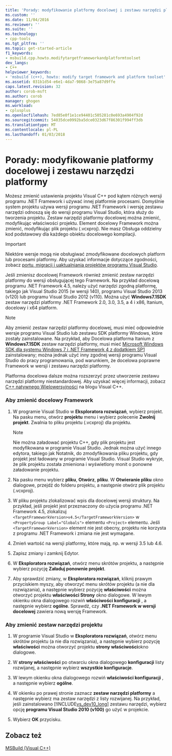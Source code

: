 ```yaml
---
title: 'Porady: modyfikowanie platformy docelowej i zestawu narzędzi platformy | Dokumentacja firmy Microsoft'
ms.custom: ''
ms.date: 11/04/2016
ms.reviewer: ''
ms.suite: ''
ms.technology:
- cpp-tools
ms.tgt_pltfrm: ''
ms.topic: get-started-article
f1_keywords:
- msbuild.cpp.howto.modifytargetframeworkandplatformtoolset
dev_langs:
- C++
helpviewer_keywords:
- 'msbuild (c++), howto: modify target framework and platform toolset'
ms.assetid: 031b1d54-e6e1-4da7-9868-3e75a87d9ffe
caps.latest.revision: 32
author: corob-msft
ms.author: corob
manager: ghogen
ms.workload:
- cplusplus
ms.openlocfilehash: 7ed85e0f1e1ce94401c505281c0e693a4904f92d
ms.sourcegitcommit: 54035dce0992ba5dce0323d67f86301f994ff3db
ms.translationtype: MT
ms.contentlocale: pl-PL
ms.lasthandoff: 01/03/2018
---
```

# <a name="how-to-modify-the-target-framework-and-platform-toolset"></a>Porady: modyfikowanie platformy docelowej i zestawu narzędzi platformy
Możesz zmienić ustawienia projektu Visual C++ pod kątem różnych wersji programu .NET Framework i używać innej platformie procesami. Domyślnie system projektu używa wersji programu .NET Framework i wersję zestawu narzędzi odnoszą się do wersji programu Visual Studio, która służy do tworzenia projektu. Zestaw narzędzi platformy docelowej można zmienić, modyfikując właściwości projektu. Element docelowy Framework można zmienić, modyfikując plik projektu (.vcxproj). Nie masz Obsługa oddzielny kod podstawowy dla każdego obiektu docelowego kompilacji.  
  
> [!IMPORTANT]
>  Niektóre wersje mogą nie obsługiwać zmodyfikowane docelowych platform lub procesami platformy. Aby uzyskać informacje dotyczące zgodności, zobacz [portu, migracji i uaktualniania projektów programu Visual Studio](/visualstudio/porting/port-migrate-and-upgrade-visual-studio-projects).  
  
 Jeśli zmienisz docelowej Framework również zmienić zestaw narzędzi platformy do wersji obsługującej tego Framework. Na przykład docelową programu .NET Framework 4.5, należy użyć narzędzi zgodną platformę, takiego jak Visual Studio 2015 (w wersji 140), programu Visual Studio 2013 (v120) lub programu Visual Studio 2012 (v110). Można użyć **Windows7.1SDK** zestaw narzędzi platformy .NET Framework 2.0, 3.0, 3.5, a 4 i x86, Itanium, docelowy i x64 platform.  
  
> [!NOTE]
>  Aby zmienić zestaw narzędzi platformy docelowej, musi mieć odpowiednie wersje programu Visual Studio lub zestawu SDK platformy Windows, które zostały zainstalowane. Na przykład, aby Docelowa platforma Itanium z **Windows7.1SDK** zestaw narzędzi platformy, musi mieć [Microsoft Windows SDK dla systemu Windows 7 i .NET Framework 4 z dodatkiem SP1](http://www.microsoft.com/download/details.aspx?id=8279) zainstalowany; można jednak użyć inny zgodnej wersji programu Visual Studio do pracy programowania, pod warunkiem, że docelowa poprawne Framework w wersji i zestawu narzędzi platformy.  
  
 Platforma docelowa dalsze można rozszerzyć przez utworzenie zestawu narzędzi platformy niestandardowej. Aby uzyskać więcej informacji, zobacz [C++ natywnego Wielowersyjności](http://go.microsoft.com/fwlink/p/?linkid=196619) na blogu Visual C++.  
  
### <a name="to-change-the-target-framework"></a>Aby zmienić docelowy Framework  
  
1.  W programie Visual Studio w **Eksploratora rozwiązań**, wybierz projekt. Na pasku menu, otwórz **projektu** menu i wybierz polecenie **Zwolnij projekt**. Zwalnia to pliku projektu (.vcxproj) dla projektu.  
  
    > [!NOTE]
    >  Nie można załadować projektu C++, gdy plik projektu jest modyfikowana w programie Visual Studio. Jednak można użyć innego edytora, takiego jak Notatnik, do zmodyfikowania pliku projektu, gdy projekt jest ładowany w programie Visual Studio. Visual Studio wykryje, że plik projektu została zmieniona i wyświetlony monit o ponowne załadowanie projektu.  
  
2.  Na pasku menu wybierz **pliku**, **Otwórz**, **pliku**. W **Otwieranie pliku** okno dialogowe, przejdź do folderu projektu, a następnie otwórz plik projektu (.vcxproj).  
  
3.  W pliku projektu zlokalizować wpis dla docelowej wersji struktury. Na przykład, jeśli projekt jest przeznaczony do użycia programu .NET Framework 4.5, zlokalizuj `<TargetFrameworkVersion>v4.5</TargetFrameworkVersion>` w `<PropertyGroup Label="Globals">` elementu `<Project>` elementu. Jeśli `<TargetFrameworkVersion>` element nie jest obecny, projektu nie korzysta z programu .NET Framework i zmiana nie jest wymagane.  
  
4.  Zmień wartość na wersji platformy, które mają, np. w wersji 3.5 lub 4.6.  
  
5.  Zapisz zmiany i zamknij Edytor.  
  
6.  W **Eksploratora rozwiązań**, otwórz menu skrótów projektu, a następnie wybierz pozycję **Załaduj ponownie projekt**.  
  
7.  Aby sprawdzić zmiany, w **Eksploratora rozwiązań**, kliknij prawym przyciskiem myszy, aby otworzyć menu skrótów projektu (a nie dla rozwiązania), a następnie wybierz pozycję **właściwości** można otworzyć projektu **właściwości Strony** okno dialogowe. W lewym okienku okna dialogowego rozwiń **właściwości konfiguracji** , a następnie wybierz **ogólne**. Sprawdź, czy **.NET Framework w wersji docelowej** zawiera nową wersję Framework.  
  
### <a name="to-change-the-project-toolset"></a>Aby zmienić zestaw narzędzi projektu  
  
1.  W programie Visual Studio w **Eksploratora rozwiązań**, otwórz menu skrótów projektu (a nie dla rozwiązania), a następnie wybierz pozycję **właściwości** można otworzyć projektu **strony właściwości**okno dialogowe.  
  
2.  W **strony właściwości** po otwarciu okna dialogowego **konfiguracji** listy rozwijanej, a następnie wybierz **wszystkie konfiguracje**.  
  
3.  W lewym okienku okna dialogowego rozwiń **właściwości konfiguracji** , a następnie wybierz **ogólne**.  
  
4.  W okienku po prawej stronie zaznacz **zestaw narzędzi platformy** a następnie wybierz ma zestaw narzędzi z listy rozwijanej. Na przykład, jeśli zainstalowano [!INCLUDE[vs_dev10_long](../build/includes/vs_dev10_long_md.md)] zestawu narzędzi, wybierz opcję **programu Visual Studio 2010 (v100)** go użyć w projekcie.  
  
5.  Wybierz **OK** przycisku.  
  
## <a name="see-also"></a>Zobacz też  
 [MSBuild (Visual C++)](../build/msbuild-visual-cpp.md)